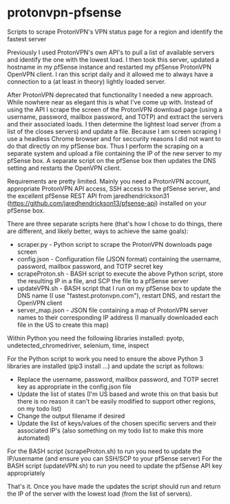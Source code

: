 # protonvpn-pfsense
Scripts to scrape ProtonVPN's VPN status page for a region and identify the fastest server

Previously I used ProtonVPN's own API's to pull a list of available servers and identify the one with the lowest load. I then took this server, updated a hostname in my pfSense instance and restarted my pfSense ProtonVPN OpenVPN client. I ran this script daily and it allowed me to always have a connection to a (at least in theory) lightly loaded server.

After ProtonVPN deprecated that functionality I needed a new approach. While nowhere near as elegant this is what I've come up with. Instead of using the API I scrape the screen of the ProtonVPN download page (using a username, password, mailbox password, and TOTP) and extract the servers and their associated loads. I then determine the lightest load server (from a list of the closes servers) and update a file. Because I am screen scraping I use a headless Chrome browser and for seccurity reasons I did not want to do that directly on my pfSense box. Thus I perform the scraping on a separate system and upload a file containing the IP of the new server to my pfSense box. A separate script on the pfSense box then updates the DNS setting and restarts the OpenVPN client.

Requirements are pretty limited. Mainly you need a ProtonVPN account, appropriate ProtonVPN API access, SSH access to the pfSense server, and the excellent pfSense REST API from jaredhendrickson31 (https://github.com/jaredhendrickson13/pfsense-api) installed on your pfSense box.

There are three separate scripts here (that's how I chose to do things, there are different, and likely better, ways to achieve the same goals):
 * scraper.py - Python script to scrape the ProtonVPN downloads page screen
 * config.json - Configuration file (JSON format) containing the username, password, mailbox password, and TOTP secret key
 * scrapeProton.sh - BASH script to execute the above Python script, store the resulting IP in a file, and SCP the file to a pfSense server
 * updateVPN.sh - BASH script that I run on my pfSense box to update the DNS name (I use "fastest.protonvpn.com"), restart DNS, and restart the OpenVPN client
 * server_map.json - JSON file containing a map of ProtonVPN server names to their corresponding IP address (I manually downloaded each file in the US to create this map)

Within Python you need the following libraries installed: pyotp, undetected_chromedriver, selenium, time, inspect

For the Python script to work you need to ensure the above Python 3 libraries are installed (pip3 install ...) and update the script as follows:
 * Replace the username, password, mailbox password, and TOTP secret key as appropriate in the config.json file
 * Update the list of states (I'm US based and wrote this on that basis but there is no reason it can't be easily modified to support other regions, on my todo list)
 * Change the output filename if desired
 * Update the list of keys/values of the chosen specific servers and their associated IP's (also something on my todo list to make this more automated)

For the BASH script (scrapeProton.sh) to run you need to update the IP/username (and ensure you can SSH/SCP to your pfSense server)
For the BASH script (updateVPN.sh) to run you need to update the pfSense API key appropriately

That's it. Once you have made the updates the script should run and return the IP of the server with the lowest load (from the list of servers).

